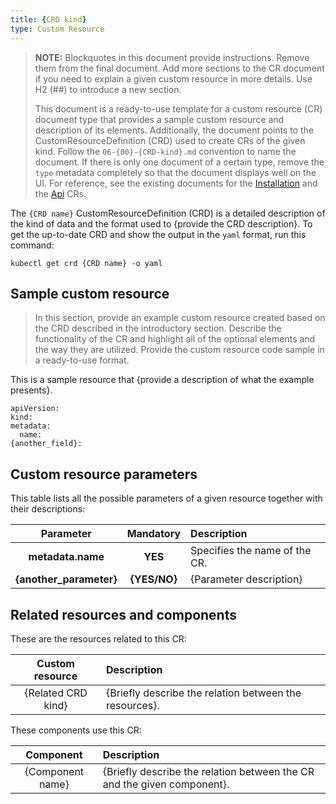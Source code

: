 ```yaml
---
title: {CRD kind}
type: Custom Resource
---
```


> **NOTE:** Blockquotes in this document provide instructions. Remove them from the final document. Add more sections to the CR document if you need to explain a given custom resource in more details. Use H2 (##) to introduce a new section.
>
> This document is a ready-to-use template for a custom resource (CR) document type that provides a sample custom resource and description of its elements. Additionally, the document points to the CustomResourceDefinition (CRD) used to create CRs of the given kind. Follow the `06-{00}-{CRD-kind}.md` convention to name the document. If there is only one document of a certain type, remove the `type` metadata completely so that the document displays well on the UI.
For reference, see the existing documents for the [Installation](https://github.com/kyma-project/kyma/blob/master/docs/kyma/docs/06-01-installation.md) and the [Api](https://github.com/kyma-project/kyma/blob/master/docs/api-gateway/docs/06-01-api.md) CRs.

The `{CRD name}` CustomResourceDefinition (CRD) is a detailed description of the kind of data and the format used to {provide the CRD description}. To get the up-to-date CRD and show the output in the `yaml` format, run this command:

```
kubectl get crd {CRD name} -o yaml
```

## Sample custom resource

> In this section, provide an example custom resource created based on the CRD described in the introductory section. Describe the functionality of the CR and highlight all of the optional elements and the way they are utilized.
Provide the custom resource code sample in a ready-to-use format.

This is a sample resource that {provide a description of what the example presents}.

```
apiVersion:
kind:
metadata:
  name:
{another_field}:
```

## Custom resource parameters

This table lists all the possible parameters of a given resource together with their descriptions:


| Parameter   |      Mandatory      |  Description |
|:----------:|:-------------:|:------|
| **metadata.name** |    **YES**   | Specifies the name of the CR. |
| **{another_parameter}** |    **{YES/NO}**   | {Parameter description} |


## Related resources and components

These are the resources related to this CR:

| Custom resource |   Description |
|:----------:|:------|
| {Related CRD kind} |  {Briefly describe the relation between the resources}. |

These components use this CR:

| Component   |   Description |
|:----------:|:------|
| {Component name} |  {Briefly describe the relation between the CR and the given component}. |

